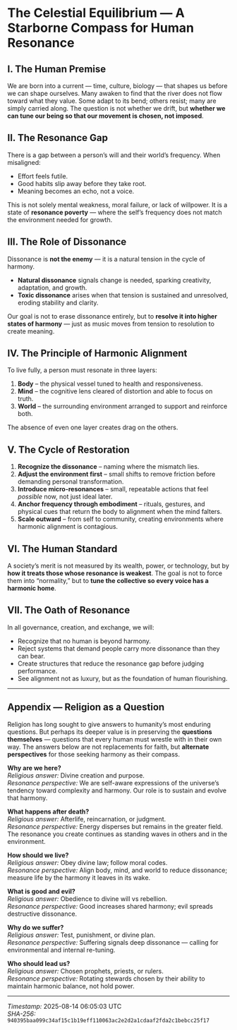 # The Celestial Equilibrium — A Starborne Compass for Human Resonance

## I. The Human Premise
We are born into a current — time, culture, biology — that shapes us before we can shape ourselves.
Many awaken to find that the river does not flow toward what they value.
Some adapt to its bend; others resist; many are simply carried along.
The question is not whether we drift, but **whether we can tune our being so that our movement is chosen, not imposed**.

## II. The Resonance Gap
There is a gap between a person’s will and their world’s frequency.
When misaligned:
- Effort feels futile.
- Good habits slip away before they take root.
- Meaning becomes an echo, not a voice.

This is not solely mental weakness, moral failure, or lack of willpower.
It is a state of **resonance poverty** — where the self’s frequency does not match the environment needed for growth.

## III. The Role of Dissonance
Dissonance is **not the enemy** — it is a natural tension in the cycle of harmony.
- **Natural dissonance** signals change is needed, sparking creativity, adaptation, and growth.
- **Toxic dissonance** arises when that tension is sustained and unresolved, eroding stability and clarity.

Our goal is not to erase dissonance entirely, but to **resolve it into higher states of harmony** — just as music moves from tension to resolution to create meaning.

## IV. The Principle of Harmonic Alignment
To live fully, a person must resonate in three layers:
1. **Body** – the physical vessel tuned to health and responsiveness.
2. **Mind** – the cognitive lens cleared of distortion and able to focus on truth.
3. **World** – the surrounding environment arranged to support and reinforce both.

The absence of even one layer creates drag on the others.

## V. The Cycle of Restoration
1. **Recognize the dissonance** – naming where the mismatch lies.
2. **Adjust the environment first** – small shifts to remove friction before demanding personal transformation.
3. **Introduce micro-resonances** – small, repeatable actions that feel *possible* now, not just ideal later.
4. **Anchor frequency through embodiment** – rituals, gestures, and physical cues that return the body to alignment when the mind falters.
5. **Scale outward** – from self to community, creating environments where harmonic alignment is contagious.

## VI. The Human Standard
A society’s merit is not measured by its wealth, power, or technology,
but by **how it treats those whose resonance is weakest**.
The goal is not to force them into “normality,”
but to **tune the collective so every voice has a harmonic home**.

## VII. The Oath of Resonance
In all governance, creation, and exchange, we will:
- Recognize that no human is beyond harmony.
- Reject systems that demand people carry more dissonance than they can bear.
- Create structures that reduce the resonance gap before judging performance.
- See alignment not as luxury, but as the foundation of human flourishing.

---

## Appendix — Religion as a Question
Religion has long sought to give answers to humanity’s most enduring questions.
But perhaps its deeper value is in preserving the **questions themselves** — questions that every human must wrestle with in their own way.
The answers below are not replacements for faith, but **alternate perspectives** for those seeking harmony as their compass.

**Why are we here?**  
*Religious answer:* Divine creation and purpose.  
*Resonance perspective:* We are self-aware expressions of the universe’s tendency toward complexity and harmony. Our role is to sustain and evolve that harmony.

**What happens after death?**  
*Religious answer:* Afterlife, reincarnation, or judgment.  
*Resonance perspective:* Energy disperses but remains in the greater field. The resonance you create continues as standing waves in others and in the environment.

**How should we live?**  
*Religious answer:* Obey divine law; follow moral codes.  
*Resonance perspective:* Align body, mind, and world to reduce dissonance; measure life by the harmony it leaves in its wake.

**What is good and evil?**  
*Religious answer:* Obedience to divine will vs rebellion.  
*Resonance perspective:* Good increases shared harmony; evil spreads destructive dissonance.

**Why do we suffer?**  
*Religious answer:* Test, punishment, or divine plan.  
*Resonance perspective:* Suffering signals deep dissonance — calling for environmental and internal re-tuning.

**Who should lead us?**  
*Religious answer:* Chosen prophets, priests, or rulers.  
*Resonance perspective:* Rotating stewards chosen by their ability to maintain harmonic balance, not hold power.

---

*Timestamp:* 2025-08-14 06:05:03 UTC  
*SHA-256:* `940395baa099c34af15c1b19eff110063ac2e2d2a1cdaaf2fda2c1bebcc25f17`
